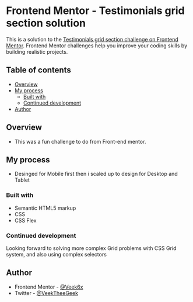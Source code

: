 # Frontend Mentor - Testimonials grid section solution

This is a solution to the [Testimonials grid section challenge on Frontend Mentor](https://www.frontendmentor.io/challenges/testimonials-grid-section-Nnw6J7Un7). Frontend Mentor challenges help you improve your coding skills by building realistic projects.

## Table of contents

- [Overview](#overview)
- [My process](#my-process)
  - [Built with](#built-with)
  - [Continued development](#continued-development)
- [Author](#author)

## Overview

- This was a fun challenge to do from Front-end mentor.

## My process

- Desinged for Mobile first then i scaled up to design for Desktop and Tablet

### Built with

- Semantic HTML5 markup
- CSS
- CSS Flex

### Continued development

Looking forward to solving more complex Grid problems with CSS Grid system, and also using complex selectors

## Author

- Frontend Mentor - [@Veek6x](https://www.frontendmentor.io/profile/Veek6x)
- Twitter - [@VeekTheeGeek](https://twitter.com/VeekTheeGeek)
